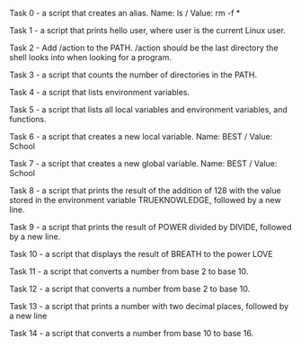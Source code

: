Task 0 - a script that creates an alias. Name: ls / Value: rm -f *

Task 1 - a script that prints hello user, where user is the current Linux user.

Task 2 - Add /action to the PATH. /action should be the last directory the shell looks into when looking for a program.

Task 3 - a script that counts the number of directories in the PATH.

Task 4 - a script that lists environment variables.

Task 5 - a script that lists all local variables and environment variables, and functions.

Task 6 - a script that creates a new local variable. Name: BEST / Value: School

Task 7 - a script that creates a new global variable. Name: BEST / Value: School

Task 8 - a script that prints the result of the addition of 128 with the value stored in the environment variable TRUEKNOWLEDGE, followed by a new line.

Task 9 - a script that prints the result of POWER divided by DIVIDE, followed by a new line.

Task 10 - a script that displays the result of BREATH to the power LOVE

Task 11 - a script that converts a number from base 2 to base 10.

Task 12 - a script that converts a number from base 2 to base 10.

Task 13 - a script that prints a number with two decimal places, followed by a new line

Task 14 - a script that converts a number from base 10 to base 16.
